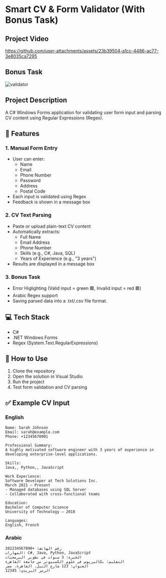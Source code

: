 # Smart CV & Form Validator (With Bonus Task)


## Project Video
https://github.com/user-attachments/assets/23b39504-a1cc-4486-ac77-3e8035ca7295

## Bonus Task
![validator](https://github.com/user-attachments/assets/338c157c-cdce-4a23-9ef4-378aec4b4921)

## Project Description
A C# Windows Forms application for validating user form input and parsing CV content using Regular Expressions (Regex).

## 🚀 Features

### 1. Manual Form Entry
- User can enter:
  - Name
  - Email
  - Phone Number
  - Password
  - Address
  - Postal Code
- Each input is validated using Regex
- Feedback is shown in a message box

### 2. CV Text Parsing
- Paste or upload plain-text CV content
- Automatically extracts:
  - Full Name
  - Email Address
  - Phone Number
  - Skills (e.g., C#, Java, SQL)
  - Years of Experience (e.g., "3 years")
- Results are displayed in a message box

### 3. Bonus Task
- Error Higlighting (Valid input = green 🟩, Invalid input = red 🟥)
- Arabic Regex support
- Saving parsed data into a .txt/.csv file format.

## 💻 Tech Stack

- C#
- .NET Windows Forms
- Regex (System.Text.RegularExpressions)

## 📂 How to Use

1. Clone the repository
2. Open the solution in Visual Studio
3. Run the project
4. Test form validation and CV parsing

## ✅ Example CV Input
### English
```
Name: Sarah Johnson  
Email: sarah@example.com  
Phone: +12345678901  

Professional Summary:  
A highly motivated software engineer with 3 years of experience in developing enterprise-level applications. 

Skills:  
Java,, Python,, JavaScript  

Work Experience:  
Software Developer at Tech Solutions Inc.  
March 2021 – Present  
- Managed databases using SQL Server  
- Collaborated with cross-functional teams  

Education:  
Bachelor of Computer Science  
University of Technology – 2018

Languages:  
English, French
```
### Arabic
```
رقم الهاتف: +201234567890
المهارات: C#, Java, Python, JavaScript
الخبرة: 3 سنوات في تطوير البرمجيات
التعليم: بكاليريوس في علوم الكمبيوتر من جامعة القاهرة
العنوان: 123 شارع النيل، القاهرة، مصر
الرمز البريدي: 12345
```

